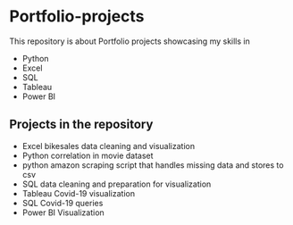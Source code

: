 # Portfolio-projects

This repository is about Portfolio projects showcasing my skills in 


- Python
- Excel
- SQL 
- Tableau
- Power BI

## Projects in the repository

- Excel bikesales data cleaning and visualization 
- Python correlation in movie dataset
- python amazon scraping script that handles missing data and stores to csv
- SQL data cleaning and preparation for visualization
- Tableau Covid-19 visualization
- SQL Covid-19 queries
- Power BI Visualization


